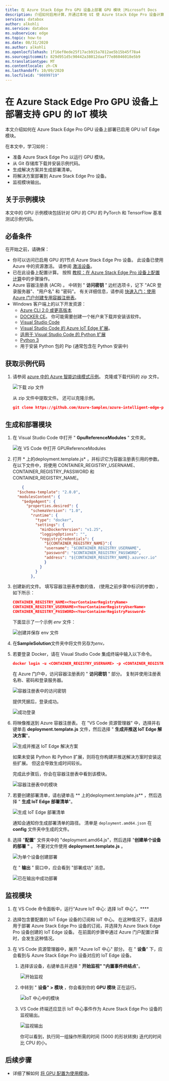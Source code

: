 ```yaml
---
title: 在 Azure Stack Edge Pro GPU 设备上部署 GPU 模块 |Microsoft Docs
description: 介绍如何启用计算，并通过本地 UI 使 Azure Stack Edge Pro 设备计算就绪。
services: databox
author: alkohli
ms.service: databox
ms.subservice: edge
ms.topic: how-to
ms.date: 08/31/2020
ms.author: alkohli
ms.openlocfilehash: 1f16ef0ede25f17acb915a7812ae5b15b45f78a4
ms.sourcegitcommit: 829d951d5c90442a38012daaf77e86046018e5b9
ms.translationtype: MT
ms.contentlocale: zh-CN
ms.lasthandoff: 10/09/2020
ms.locfileid: "90899719"
---
```

# <a name="deploy-a-gpu-enabled-iot-module-on-azure-stack-edge-pro-gpu-device"></a>在 Azure Stack Edge Pro GPU 设备上部署支持 GPU 的 IoT 模块

本文介绍如何在 Azure Stack Edge Pro GPU 设备上部署已启用 GPU IoT Edge 模块。 

在本文中，学习如何：
  - 准备 Azure Stack Edge Pro 以运行 GPU 模块。
  - 从 Git 存储库下载并安装示例代码。
  - 生成解决方案并生成部署清单。
  - 将解决方案部署到 Azure Stack Edge Pro 设备。
  - 监视模块输出。


## <a name="about-sample-module"></a>关于示例模块

本文中的 GPU 示例模块包括针对 GPU 的 CPU 的 PyTorch 和 TensorFlow 基准测试示例代码。

## <a name="prerequisites"></a>必备条件

在开始之前，请确保：

- 你可以访问已启用 GPU 的1节点 Azure Stack Edge Pro 设备。 此设备已使用 Azure 中的资源激活。 请参阅 [激活设备](azure-stack-edge-gpu-deploy-activate.md)。
- 已在此设备上配置计算。 按照 [教程：在 Azure Stack Edge Pro 设备上配置计算](azure-stack-edge-gpu-deploy-configure-compute.md)中的步骤操作。
- Azure 容器注册表 (ACR) 。 中转到 " **访问密钥** " 边栏选项卡，记下 "ACR 登录服务器"、"用户名" 和 "密码"。 有关详细信息，请参阅 [快速入门：使用 Azure 门户创建专用容器注册表](../container-registry/container-registry-get-started-portal.md#create-a-container-registry)。
- Windows 客户端上的以下开发资源：
    - [Azure CLI 2.0 或更高版本](https://aka.ms/installazurecliwindows)
    - [DOCKER CE](https://store.docker.com/editions/community/docker-ce-desktop-windows)。 你可能需要创建一个帐户来下载并安装该软件。
    - [Visual Studio Code](https://code.visualstudio.com/)  
    - [Visual Studio Code 的 Azure IoT Edge 扩展](https://marketplace.visualstudio.com/items?itemName=vsciot-vscode.azure-iot-edge)。    
    - [适用于 Visual Studio Code 的 Python 扩展](https://marketplace.visualstudio.com/items?itemName=ms-python.python)    
    - [Python 3](https://www.python.org/)    
    - 用于安装 Python 包的 Pip (通常包含在 Python 安装中) 

## <a name="get-the-sample-code"></a>获取示例代码

1. 请参阅 [azure 中的 Azure 智能边缘模式示例](https://github.com/azure-samples/azure-intelligent-edge-patterns)。 克隆或下载代码的 zip 文件。 

    ![下载 zip 文件](media/azure-stack-edge-gpu-deploy-sample-module/download-zip-file-1.png)

    从 zip 文件中提取文件。 还可以克隆示例。

    ```json
    git clone https://github.com/Azure-Samples/azure-intelligent-edge-patterns.git
    ```

## <a name="build-and-deploy-module"></a>生成和部署模块

1. 在 Visual Studio Code 中打开 " **GpuReferenceModules** " 文件夹。

    ![在 VS Code 中打开 GPUReferenceModules](media/azure-stack-edge-gpu-deploy-sample-module/open-folder-gpu-sample-1.png)

2. 打开 * 上的deployment.template.js* ，并标识它为容器注册表引用的参数。 在以下文件中，将使用 CONTAINER_REGISTRY_USERNAME、CONTAINER_REGISTRY_PASSWORD 和 CONTAINER_REGISTRY_NAME。

    ```json
        {
      "$schema-template": "2.0.0",
      "modulesContent": {
        "$edgeAgent": {
          "properties.desired": {
            "schemaVersion": "1.0",
            "runtime": {
              "type": "docker",
              "settings": {
                "minDockerVersion": "v1.25",
                "loggingOptions": "",
                "registryCredentials": {
                  "${CONTAINER_REGISTRY_NAME}":{
                  "username": "$CONTAINER_REGISTRY_USERNAME",
                  "password": "$CONTAINER_REGISTRY_PASSWORD",
                  "address": "${CONTAINER_REGISTRY_NAME}.azurecr.io"
                  }
                }
              }
            },
    ```
3. 创建新的文件。 填写容器注册表参数的值， (使用之前步骤中标识的参数) ，如下所示： 

    ```json
    CONTAINER_REGISTRY_NAME=<YourContainerRegistryName>
    CONTAINER_REGISTRY_USERNAME=<YourContainerRegistryUserName>
    CONTAINER_REGISTRY_PASSWORD=<YourContainerRegistryPassword>
    ```
    下面显示了一个示例 *env* 文件：
    
    ![创建并保存 env 文件](media/azure-stack-edge-gpu-deploy-sample-module/create-save-env-file-1.png)

4. 在**SampleSolution**文件夹中将文件另存为*env。*

5. 若要登录 Docker，请在 Visual Studio Code 集成终端中输入以下命令。 

    ```json
    docker login -u <CONTAINER_REGISTRY_USERNAME> -p <CONTAINER_REGISTRY_PASSWORD> <CONTAINER_REGISTRY_NAME>
    ```
    在 Azure 门户中，访问容器注册表的 " **访问密钥** " 部分。 复制并使用注册表名称、密码和登录服务器。

    ![容器注册表中的访问密钥](media/azure-stack-edge-gpu-deploy-sample-module/container-registry-access-keys-1.png)

    提供凭据后，登录成功。

    ![成功登录](media/azure-stack-edge-gpu-deploy-sample-module/successful-sign-in-1.png)

6. 将映像推送到 Azure 容器注册表。 在 "VS Code 资源管理器" 中，选择并右键单击 **deployment.template.js** 文件，然后选择 " **生成并推送 IoT Edge 解决方案**"。 

    ![生成并推送 IoT Edge 解决方案](media/azure-stack-edge-gpu-deploy-sample-module/build-push-iot-edge-solution-1.png)   

    如果未安装 Python 和 Python 扩展，则将在你构建并推送解决方案时安装这些扩展。 但这会导致生成时间较长。 

    完成此步骤后，你会在容器注册表中看到该模块。

    ![容器注册表中的模块](media/azure-stack-edge-gpu-deploy-sample-module/module-container-registry-1.png)    


7. 若要创建部署清单，请右键单击 ** 上的deployment.template.js** ，然后选择 " **生成 IoT Edge 部署清单**"。 

    ![生成 IoT Edge 部署清单](media/azure-stack-edge-gpu-deploy-sample-module/generate-iot-edge-deployment-manifest-1.png)  

    通知会通知你生成部署清单的路径。 清单是 `deployment.amd64.json` 在 **config** 文件夹中生成的文件。 

8. 选择 "**配置**" 文件夹中的 "deployment.amd64.js"，然后选择 "**创建单个设备的部署** **"** 。 不要对文件使用 **deployment.template.js** 。 

    ![为单个设备创建部署](media/azure-stack-edge-gpu-deploy-sample-module/create-deployment-single-device-1.png)  

    在 " **输出** " 窗口中，应会看到 "部署成功" 消息。

    ![已在输出中成功部署](media/azure-stack-edge-gpu-deploy-sample-module/deployment-succeeded-output-1.png) 

## <a name="monitor-the-module"></a>监视模块  

1. 在 VS Code 命令面板中，运行“Azure IoT 中心: 选择 IoT 中心”。****

2. 选择包含要配置的 IoT Edge 设备的订阅和 IoT 中心。 在这种情况下，请选择用于部署 Azure Stack Edge Pro 设备的订阅，并选择为 Azure Stack Edge Pro 设备创建的 IoT Edge 设备。 在前面的步骤中通过 Azure 门户配置计算时，会发生这种情况。

3. 在 VS Code 资源管理器中，展开 "Azure IoT 中心" 部分。 在 " **设备**" 下，应会看到与 Azure Stack Edge Pro 设备对应的 IoT Edge 设备。 

    1. 选择该设备，右键单击并选择 " **开始监视" "内置事件终结点**"。
  
        ![开始监视](media/azure-stack-edge-gpu-deploy-sample-module/monitor-builtin-event-endpoint-1.png)  

    2. 中转到 " **设备" > 模块** ，你会看到你的 **GPU 模块** 正在运行。

        ![IoT 中心中的模块](media/azure-stack-edge-gpu-deploy-sample-module/module-iot-hub-1.png)  

    3. VS Code 终端还应显示 IoT 中心事件作为 Azure Stack Edge Pro 设备的监视输出。

        ![监视输出](media/azure-stack-edge-gpu-deploy-sample-module/monitor-events-output-1.png) 

        你可以看到，执行同一组操作所需的时间 (5000 的形状转换) 迭代的时间比 CPU 的小。

## <a name="next-steps"></a>后续步骤

- 详细了解如何 [将 GPU 配置为使用模块](azure-stack-edge-j-series-configure-gpu-modules.md)。
